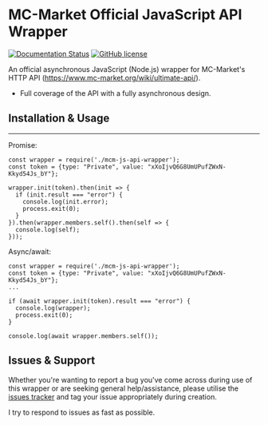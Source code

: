 # MC-Market Official JavaScript API Wrapper
[![Documentation Status](https://img.shields.io/badge/docs-1.0.0-4d76ae)](https://majored.pw/docs)
[![GitHub license](https://img.shields.io/badge/license-MIT-007ec6)](https://github.com/Majored/mcm-js-api-wrapper/blob/main/LICENSE)

An official asynchronous JavaScript (Node.js) wrapper for MC-Market's HTTP API (https://www.mc-market.org/wiki/ultimate-api/).

* Full coverage of the API with a fully asynchronous design.

## Installation & Usage

---

Promise:
```JS
const wrapper = require('./mcm-js-api-wrapper');
const token = {type: "Private", value: "xXoIjvQ6G8UmUPufZWxN-Kkyd54Js_bY"};

wrapper.init(token).then(init => {
  if (init.result === "error") {
    console.log(init.error);
    process.exit(0);
  }
}).then(wrapper.members.self().then(self => {
  console.log(self);
}));
```

Async/await:
```JS
const wrapper = require('./mcm-js-api-wrapper');
const token = {type: "Private", value: "xXoIjvQ6G8UmUPufZWxN-Kkyd54Js_bY"};
...

if (await wrapper.init(token).result === "error") {
  console.log(wrapper);
  process.exit(0);
}

console.log(await wrapper.members.self());
```

## Issues & Support
Whether you're wanting to report a bug you've come across during use of this wrapper or are seeking general help/assistance, please utilise the [issues tracker](https://github.com/Majored/mcm-js-api-wrapper/issues) and tag your issue appropriately during creation.

I try to respond to issues as fast as possible.
